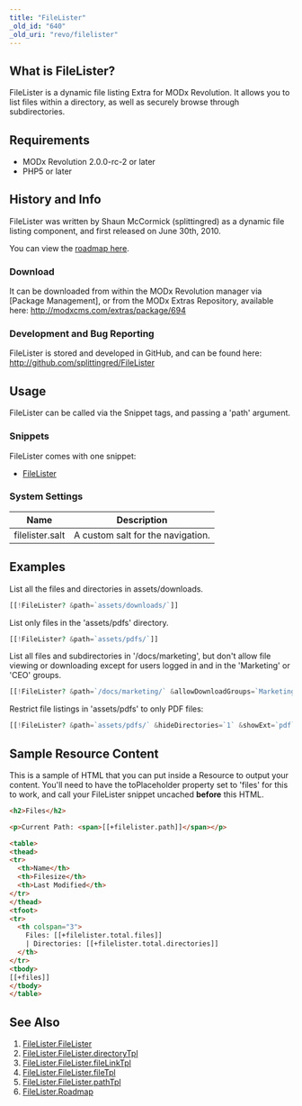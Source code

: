 ```yaml
---
title: "FileLister"
_old_id: "640"
_old_uri: "revo/filelister"
---
```


## What is FileLister?

FileLister is a dynamic file listing Extra for MODx Revolution. It allows you to list files within a directory, as well as securely browse through subdirectories.

## Requirements

- MODx Revolution 2.0.0-rc-2 or later
- PHP5 or later

## History and Info

FileLister was written by Shaun McCormick (splittingred) as a dynamic file listing component, and first released on June 30th, 2010.

You can view the [roadmap here](/extras/filelister/filelister.roadmap "FileLister.Roadmap").

### Download

It can be downloaded from within the MODx Revolution manager via \[Package Management\], or from the MODx Extras Repository, available here: <http://modxcms.com/extras/package/694>

### Development and Bug Reporting

FileLister is stored and developed in GitHub, and can be found here: <http://github.com/splittingred/FileLister>

## Usage

FileLister can be called via the Snippet tags, and passing a 'path' argument.

### Snippets

FileLister comes with one snippet:

- [FileLister](/extras/filelister/filelister.filelister "FileLister.FileLister")

### System Settings

| Name            | Description                       |
| --------------- | --------------------------------- |
| filelister.salt | A custom salt for the navigation. |

## Examples

List all the files and directories in assets/downloads.

``` php 
[[!FileLister? &path=`assets/downloads/`]]
```

List only files in the 'assets/pdfs' directory.

``` php 
[[!FileLister? &path=`assets/pdfs/`]]
```

List all files and subdirectories in '/docs/marketing', but don't allow file viewing or downloading except for users logged in and in the 'Marketing' or 'CEO' groups.

``` php 
[[!FileLister? &path=`/docs/marketing/` &allowDownloadGroups=`Marketing,CEO`]]
```

Restrict file listings in 'assets/pdfs' to only PDF files:

``` php 
[[!FileLister? &path=`assets/pdfs/` &hideDirectories=`1` &showExt=`pdf`]]
```

## Sample Resource Content

This is a sample of HTML that you can put inside a Resource to output your content. You'll need to have the toPlaceholder property set to 'files' for this to work, and call your FileLister snippet uncached **before** this HTML.

``` html 
<h2>Files</h2>

<p>Current Path: <span>[[+filelister.path]]</span></p>

<table>
<thead>
<tr>
  <th>Name</th>
  <th>Filesize</th>
  <th>Last Modified</th>
</tr>
</thead>
<tfoot>
<tr>
  <th colspan="3">
    Files: [[+filelister.total.files]] 
    | Directories: [[+filelister.total.directories]]
  </th>
</tr>
<tbody>
[[+files]]
</tbody>
</table>
```

## See Also

1. [FileLister.FileLister](/extras/filelister/filelister.filelister)
  1. [FileLister.FileLister.directoryTpl](/extras/filelister/filelister.filelister/filelister.filelister.directorytpl)
  2. [FileLister.FileLister.fileLinkTpl](/extras/filelister/filelister.filelister/filelister.filelister.filelinktpl)
  3. [FileLister.FileLister.fileTpl](/extras/filelister/filelister.filelister/filelister.filelister.filetpl)
  4. [FileLister.FileLister.pathTpl](/extras/filelister/filelister.filelister/filelister.filelister.pathtpl)
2. [FileLister.Roadmap](/extras/filelister/filelister.roadmap)
